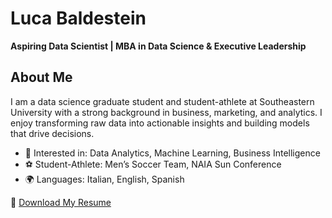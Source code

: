 # Luca Baldestein  

**Aspiring Data Scientist | MBA in Data Science & Executive Leadership**  

## About Me  
I am a data science graduate student and student-athlete at Southeastern University with a strong background in business, marketing, and analytics. I enjoy transforming raw data into actionable insights and building models that drive decisions.  

- 🎯 Interested in: Data Analytics, Machine Learning, Business Intelligence  
- ⚽ Student-Athlete: Men’s Soccer Team, NAIA Sun Conference  
- 🌍 Languages: Italian, English, Spanish  

📄 [Download My Resume](resume/Resume.pdf)  

